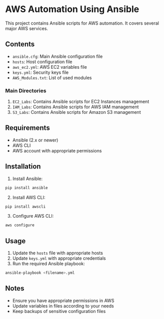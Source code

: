 # AWS Automation Using Ansible

This project contains Ansible scripts for AWS automation. It covers several major AWS services.

## Contents

- `ansible.cfg`: Main Ansible configuration file
- `hosts`: Host configuration file
- `aws_ec2.yml`: AWS EC2 variables file
- `keys.yml`: Security keys file
- `AWS_Modules.txt`: List of used modules

### Main Directories

1. `EC2_Labs`: Contains Ansible scripts for EC2 Instances management
2. `IAM_Labs`: Contains Ansible scripts for AWS IAM management
3. `S3_Labs`: Contains Ansible scripts for Amazon S3 management

## Requirements

- Ansible (2.x or newer)
- AWS CLI
- AWS account with appropriate permissions

## Installation

1. Install Ansible:
```bash
pip install ansible
```

2. Install AWS CLI:
```bash
pip install awscli
```

3. Configure AWS CLI:
```bash
aws configure
```

## Usage

1. Update the `hosts` file with appropriate hosts
2. Update `keys.yml` with appropriate credentials
3. Run the required Ansible playbook:
```bash
ansible-playbook <filename>.yml
```

## Notes

- Ensure you have appropriate permissions in AWS
- Update variables in files according to your needs
- Keep backups of sensitive configuration files

